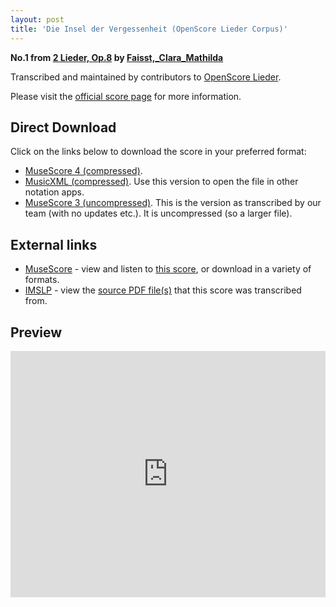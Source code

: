 ```yaml
---
layout: post
title: 'Die Insel der Vergessenheit (OpenScore Lieder Corpus)'
---
```


__No.1 from [2 Lieder, Op.8](https://fourscoreandmore.org/openscore/lieder/Faisst,_Clara_Mathilda/2_Lieder,_Op.8/) by [Faisst,_Clara_Mathilda](https://fourscoreandmore.org/openscore/lieder/Faisst,_Clara_Mathilda)__

Transcribed and maintained by contributors to [OpenScore Lieder].

Please visit the [official score page] for more information.

[official score page]: https://musescore.com/openscore-lieder-corpus/scores/6164267
[OpenScore Lieder]: https://musescore.com/openscore-lieder-corpus

## Direct Download

Click on the links below to download the score in your preferred format:
- [MuseScore 4 (compressed)](https://fourscoreandmore.org/openscore/lieder/Faisst,_Clara_Mathilda/2_Lieder,_Op.8/1_Die_Insel_der_Vergessenheit.mscz).
- [MusicXML (compressed)](https://fourscoreandmore.org/openscore/lieder/Faisst,_Clara_Mathilda/2_Lieder,_Op.8/1_Die_Insel_der_Vergessenheit.mxl). Use this version to open the file in other notation apps.
- [MuseScore 3 (uncompressed)](https://raw.githubusercontent.com/OpenScore/Lieder/refs/heads/main/scores/Faisst,_Clara_Mathilda/2_Lieder,_Op.8/1_Die_Insel_der_Vergessenheit/lc6164267.mscx). This is the version as transcribed by our team (with no updates etc.). It is uncompressed (so a larger file).

## External links

- [MuseScore] - view and listen to [this score][MuseScore], or download in a variety of formats.
- [IMSLP] - view the [source PDF file(s)][IMSLP] that this score was transcribed from.

[MuseScore]: https://musescore.com/score/6164267
[IMSLP]: https://imslp.org/wiki/Special:ReverseLookup/621841

## Preview

<iframe width="100%" height="394" src="https://musescore.com/openscore-lieder-corpus/scores/6164267/embed" frameborder="0" allowfullscreen allow="autoplay; fullscreen"></iframe>
